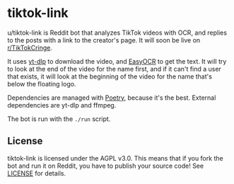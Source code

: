 # tiktok-link

u/tiktok-link is Reddit bot that analyzes TikTok videos with OCR, and replies to the posts with a link to the creator's page. It will soon be live on [r/TikTokCringe](https://reddit.com/r/TikTokCringe).

It uses [yt-dlp](https://github.com/yt-dlp/yt-dlp) to download the video, and [EasyOCR](https://github.com/JaidedAI/EasyOCR) to get the text. It will try to look at the end of the video for the name first, and if it can't find a user that exists, it will look at the beginning of the video for the name that's below the floating logo.

Dependencies are managed with [Poetry](https://python-poetry.org/), because it's the best. External dependencies are yt-dlp and ffmpeg.

The bot is run with the `./run` script.

## License

tiktok-link is licensed under the AGPL v3.0. This means that if you fork the bot and run it on Reddit, you have to publish your source code! See [LICENSE](./LICENSE) for details.
